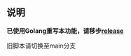 ## 说明
**已使用Golang重写本功能，请移步[release](https://github.com/CCCOrz/qBittorrent-rclone-sync/tree/release/go)** 

旧脚本请切换至main分支


